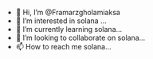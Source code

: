 - 👋 Hi, I’m @Framarzgholamiaksa
- 👀 I’m interested in solana ...
- 🌱 I’m currently learning solana...
- 💞️ I’m looking to collaborate on solana...
- 📫 How to reach me solana...

<!---
Framarzgholamiaksa/Framarzgholamiaksa is a ✨ special ✨ repository because its `README.md` (this file) appears on your GitHub profile.
You can click the Preview link to take a look at your changes.
--->
